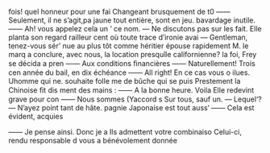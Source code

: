 fois! quel honneur pour une fai
Changeant brusquement de t0
—— Seulement, il ne s’agit,pa
jaune tout entière, sont en jeu.
bavardage inutile.
—— Ah! vous appelez cela un ’
ce nom.
— Ne discutons pas sur les
fait.
Elle planta son regard railleur
cent où toute trace d’ironie avai
— Gentleman, tenez-vous sér’
nue au plus tôt comme héritier
épouse rapidement M. le marq a
conclure, avec nous, la location
presquîle californienne?
la foi, Frey se décida a pren
—— Aux conditions ﬁnancières
—— Naturellement! Trois cen
année du bail, en dix échéance
—— All right! En ce cas vous o
ilues. Uhomme qui ne. souhaite
folle me de bûche qui se puis
Prestement la Chinoise ﬁt dis
ment des mains :
—— A la bonne heure. Voila
Elle redevint grave pour con
—— Nous sommes (Yaccord s
Sur tous, sauf un.
— Lequel‘?
— N’ayez point tant de hâte.
pagnie Japonaise est tout auss‘
—— Cela est évident, acquies

—— Je pense ainsi. Donc je a
Ils admettent votre combinaiso
Celui-ci, rendu responsable d
vous a bénévolement donnée

